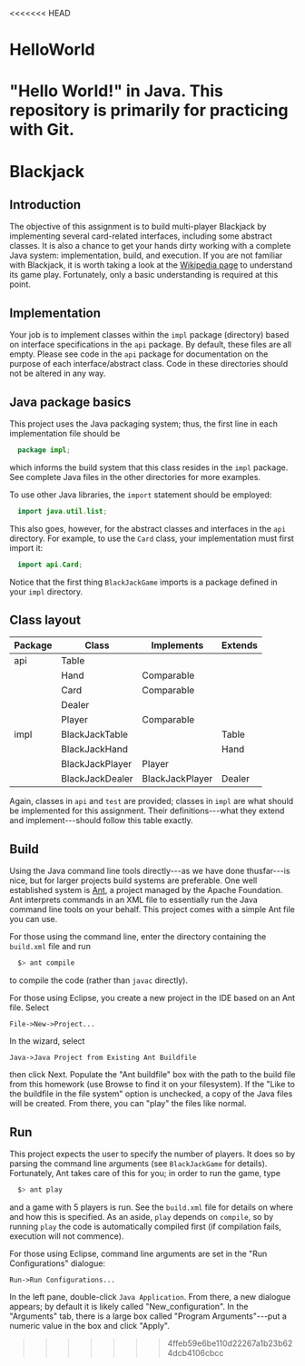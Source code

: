 <<<<<<< HEAD
# HelloWorld

"Hello World!" in Java. This repository is primarily for practicing
with Git.
=======
# Blackjack

## Introduction

The objective of this assignment is to build multi-player Blackjack by
implementing several card-related interfaces, including some abstract
classes. It is also a chance to get your hands dirty working with a
complete Java system: implementation, build, and execution. If you are
not familiar with Blackjack, it is worth taking a look at the
[Wikipedia page](https://en.wikipedia.org/wiki/Blackjack) to
understand its game play. Fortunately, only a basic understanding is
required at this point.

## Implementation

Your job is to implement classes within the `impl` package (directory)
based on interface specifications in the `api` package. By default,
these files are all empty. Please see code in the `api` package for
documentation on the purpose of each interface/abstract class. Code in
these directories should not be altered in any way.

## Java package basics

This project uses the Java packaging system; thus, the first line in
each implementation file should be
```java
  package impl;
```
which informs the build system that this class resides in the `impl`
package. See complete Java files in the other directories for more
examples.

To use other Java libraries, the `import` statement should be
employed:
```java
  import java.util.list;
```
This also goes, however, for the abstract classes and interfaces in
the `api` directory. For example, to use the `Card` class, your
implementation must first import it:
```java
  import api.Card;
```
Notice that the first thing `BlackJackGame` imports is a package
defined in your `impl` directory.

## Class layout

Package | Class | Implements | Extends
---|---|---|---
api | Table | |
    | Hand | Comparable |
    | Card | Comparable |
    | Dealer | |
    | Player | Comparable |
impl | BlackJackTable | | Table
     | BlackJackHand | | Hand
     | BlackJackPlayer | Player |
     | BlackJackDealer | BlackJackPlayer | Dealer

Again, classes in `api` and `test` are provided; classes in `impl` are
what should be implemented for this assignment. Their
definitions---what they extend and implement---should follow this
table exactly.

## Build

Using the Java command line tools directly---as we have done
thusfar---is nice, but for larger projects build systems are
preferable. One well established system is
[Ant](http://ant.apache.org), a project managed by the Apache
Foundation. Ant interprets commands in an XML file to essentially run
the Java command line tools on your behalf. This project comes with a
simple Ant file you can use.

For those using the command line, enter the directory containing the
`build.xml` file and run
```bash
  $> ant compile
```
to compile the code (rather than `javac` directly).

For those using Eclipse, you create a new project in the IDE based on
an Ant file. Select
```
File->New->Project...
```
In the wizard, select
```
Java->Java Project from Existing Ant Buildfile
```
then click Next. Populate the "Ant buildfile" box with the path to the
build file from this homework (use Browse to find it on your
filesystem). If the "Like to the buildfile in the file system" option
is unchecked, a copy of the Java files will be created. From there,
you can "play" the files like normal.

## Run

This project expects the user to specify the number of players. It
does so by parsing the command line arguments (see `BlackJackGame` for
details). Fortunately, Ant takes care of this for you; in order to run
the game, type
```bash
  $> ant play
```
and a game with 5 players is run. See the `build.xml` file for details
on where and how this is specified. As an aside, `play` depends on
`compile`, so by running `play` the code is automatically compiled
first (if compilation fails, execution will not commence).

For those using Eclipse, command line arguments are set in the "Run
Configurations" dialogue:
```
Run->Run Configurations...
```
In the left pane, double-click `Java Application`. From there, a new
dialogue appears; by default it is likely called
"New_configuration". In the "Arguments" tab, there is a large box
called "Program Arguments"---put a numeric value in the box and click
"Apply".
>>>>>>> 4ffeb59e6be110d22267a1b23b624dcb4106cbcc
